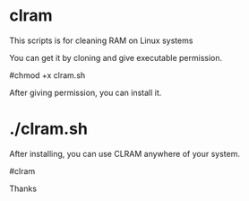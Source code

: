 # clram
This scripts is for cleaning RAM on Linux systems

You can get it by cloning and give executable permission.

#chmod +x clram.sh
 
 
 After giving permission, you can install it.
 
 # ./clram.sh
 
 
 After installing, you can use CLRAM anywhere of your system.
 
 #clram
 
 Thanks
